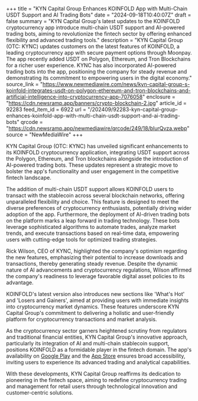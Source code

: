 +++
title = "KYN Capital Group Enhances KOINFOLD App with Multi-Chain USDT Support and AI Trading Bots"
date = "2024-09-18T10:40:07Z"
draft = false
summary = "KYN Capital Group's latest updates to the KOINFOLD cryptocurrency app introduce multi-chain USDT support and AI-powered trading bots, aiming to revolutionize the fintech sector by offering enhanced flexibility and advanced trading tools."
description = "KYN Capital Group (OTC: KYNC) updates customers on the latest features of KOINFOLD, a leading cryptocurrency app with secure payment options through Moonpay. The app recently added USDT on Polygon, Ethereum, and Tron Blockchains for a richer user experience. KYNC has also incorporated AI-powered trading bots into the app, positioning the company for steady revenue and demonstrating its commitment to empowering users in the digital economy."
source_link = "https://www.newmediawire.com/news/kyn-capital-group-s-koinfold-integrates-usdt-on-polygon-ethereum-and-tron-blockchains-and-artificial-intelligence-into-cryptocurrency-app-7076058"
enclosure = "https://cdn.newsramp.app/banners/crypto-blockchain-2.jpg"
article_id = 92283
feed_item_id = 6922
url = "/202409/92283-kyn-capital-group-enhances-koinfold-app-with-multi-chain-usdt-support-and-ai-trading-bots"
qrcode = "https://cdn.newsramp.app/newmediawire/qrcode/249/18/blurQvza.webp"
source = "NewMediaWire"
+++

<p>KYN Capital Group (OTC: KYNC) has unveiled significant enhancements to its KOINFOLD cryptocurrency application, integrating USDT support across the Polygon, Ethereum, and Tron blockchains alongside the introduction of AI-powered trading bots. These updates represent a strategic move to bolster the app's functionality and user engagement in the competitive fintech landscape.</p><p>The addition of multi-chain USDT support allows KOINFOLD users to transact with the stablecoin across several blockchain networks, offering unparalleled flexibility and choice. This feature is designed to meet the diverse preferences of cryptocurrency enthusiasts, potentially driving wider adoption of the app. Furthermore, the deployment of AI-driven trading bots on the platform marks a leap forward in trading technology. These bots leverage sophisticated algorithms to automate trades, analyze market trends, and execute transactions based on real-time data, empowering users with cutting-edge tools for optimized trading strategies.</p><p>Rick Wilson, CEO of KYNC, highlighted the company's optimism regarding the new features, emphasizing their potential to increase downloads and transactions, thereby generating steady revenue. Despite the dynamic nature of AI advancements and cryptocurrency regulations, Wilson affirmed the company's readiness to leverage favorable digital asset policies to its advantage.</p><p>KOINFOLD's latest version also introduces new sections like 'What's Hot' and 'Losers and Gainers', aimed at providing users with immediate insights into cryptocurrency market dynamics. These features underscore KYN Capital Group's commitment to delivering a holistic and user-friendly platform for cryptocurrency transactions and market analysis.</p><p>As the cryptocurrency sector garners heightened scrutiny from regulators and traditional financial entities, KYN Capital Group's innovative approach, particularly its integration of AI and multi-chain stablecoin support, positions KOINFOLD as a formidable player in the fintech domain. The app's availability on <a href='https://play.google.com' rel='nofollow' target='_blank'>Google Play</a> and the <a href='https://www.apple.com/app-store/' rel='nofollow' target='_blank'>App Store</a> ensures broad accessibility, inviting users to experience its advanced trading and analytical capabilities.</p><p>With these developments, KYN Capital Group reaffirms its dedication to pioneering in the fintech space, aiming to redefine cryptocurrency trading and management for retail users through technological innovation and customer-centric solutions.</p>